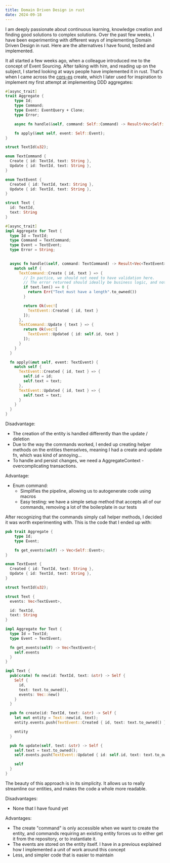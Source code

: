 ```yaml
---
title: Domain Driven Design in rust
date: 2024-09-18
---
```



I am deeply passionate about continuous learning, knowledge creation and finding good solutions to complex solutions. Over the past few weeks, I have been experimenting with different ways of implementing Domain Driven Design in rust. Here are the alternatives I have found, tested and implemented. 

It all started a few weeks ago, when a colleague introduced me to the concept of Event Sourcing. After talking with him, and reading up on the subject, I started looking at ways people have implemented it in rust. That's when I came across the [cqrs-es](https://docs.rs/cqrs-es/latest/cqrs_es/) create, which I later used for inspiration to implement my first attempt at implementing DDD aggregates: 

```rust
#[async_trait]
trait Aggregate {
    type Id;
    type Command;
    type Event: EventQuery + Clone;
    type Error;

    async fn handle(&self, command: Self::Command) -> Result<Vec<Self::Event>, Self::Error>;

    fn apply(&mut self, event: Self::Event);
}

struct TextId(u32);

enum TextCommand {
  Create { id: TextId, text: String },
  Update { id: TextId, text: String },
}

enum TextEvent {
  Created { id: TextId, text: String },
  Update { id: TextId, text: String },
}

struct Text {
  id: TextId,
  text: String
}

#[async_trait]
impl Aggregate for Text {
  type Id = TextId;
  type Command = TextCommand;
  type Event = TextEvent;
  type Error = String;

  
  async fn handle(&self, command: TextCommand) -> Result<Vec<TextEvent>, String> {
    match self {
      TextCommand::Create { id, text } => {
        // In pactice, we should not need to have validation here.
        // The error returned should ideally be business logic, and not request validation
        if text.len() == 0 {
          return Err("Text must have a length".to_owned())
        }

        return Ok(vec![
          TextEvent::Created { id, text }
        ]);
      },
      TextCommand::Update { text } => {
        return Ok(vec![
          TextEvent::Updated { id: self.id, text }
        ]);
      }
    }
  }

  fn apply(&mut self, event: TextEvent) {
    match self {
      TextEvent::Created { id, text } => {
        self.id = id;
        self.text = text;
      },
      TextEvent::Updated { id, text } => {
        self.text = text;
      }
    }
  }
}
```

Disadvantage: 
- The creation of the entity is handled differently than the update / deletion
- Due to the way the commands worked, I ended up creating helper methods on the entities themselves, meaning I had a create and update fn, which was kind of annoying...
- To handle and persist changes, we need a AggregateContext - overcomplicating transactions.

Advantage:
- Enum command:
  - Simplifies the pipeline, allowing us to autogenerate code using macros
  - Easy testing: we have a simple setup method that accepts all of our commands, removing a lot of the boilerplate in our tests
 


After recognizing that the commands simply call helper methods, I decided it was worth experimenting with. This is the code that I ended up with:

```rust
pub trait Aggregate {
    type Id;
    type Event;

    fn get_events(self) -> Vec<Self::Event>;
}

enum TextEvent {
  Created { id: TextId, text: String },
  Update { id: TextId, text: String },
}

struct TextId(u32);

struct Text {
  events: Vec<TextEvent>,

  id: TextId,
  text: String
}

impl Aggregate for Text {
  type Id = TextId;
  type Event = TextEvent;

  fn get_events(self) -> Vec<TextEvent>{
    self.events
  }
}

impl Text {
  pub(crate) fn new(id: TextId, text: &str) -> Self {
    Self {
      id,
      text: text.to_owned(),
      events: Vec::new()
    }
  }

  pub fn create(id: TextId, text: &str) -> Self {
    let mut entity = Text::new(id, text);
    entity.events.push(TextEvent::Created { id, text: text.to_owned() });

    entity
  }

  pub fn update(self, text: &str) -> Self {
    self.text = text.to_owned();
    self.events.push(TextEvent::Updated { id: self.id, text: text.to_owned() });

    self
  }
}

```

The beauty of this approach is in its simplicity. It allows us to really streamline our entities, and makes the code a whole more readable.


Disadvantages:
- None that I have found yet

Advantages:
- The create "command" is only accessible when we want to create the entity, and commands requiring an existing entity forces us to either get it from the repository, or to instantiate it.
- The events are stored on the entity itself. I have in a previous explained how I implemented a unit of work around this concept
- Less, and simpler code that is easier to maintain
